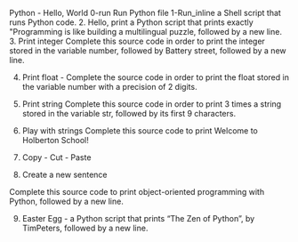 Python - Hello, World
0-run Run Python file
1-Run_inline a Shell script that runs Python code.
2. Hello, print a Python script that prints exactly "Programming is like building a multilingual puzzle, followed by a new line.
3. Print integer Complete this source code in order to print the integer stored in the variable number, followed by Battery street, followed by a new line.

4. Print float - Complete the source code in order to print the float stored in the variable number with a precision of 2 digits.

5. Print string Complete this source code in order to print 3 times a string stored in the variable str, followed by its first 9 characters.

6. Play with strings Complete this source code to print Welcome to Holberton School!

7. Copy - Cut - Paste 

8. Create a new sentence

Complete this source code to print object-oriented programming with Python, followed by a new line.

9. Easter Egg - a Python script that prints “The Zen of Python”, by TimPeters, followed by a new line.